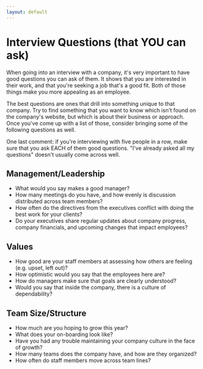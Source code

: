 ```yaml
---
layout: default
---
```


# Interview Questions (that YOU can ask)

When going into an interview with a company, it's very important to have good questions you can ask of them.  It shows that you are interested in their work, and that you're seeking a job that's a good fit.  Both of those things make you more appealing as an employee.

The best questions are ones that drill into something unique to that company.  Try to find something that you want to know which isn't found on the company's website, but which is about their business or approach.  Once you've come up with a list of those, consider bringing some of the following questions as well.

One last comment: if you're interviewing with five people in a row, make sure that you ask EACH of them good questions.  "I've already asked all my questions" doesn't usually come across well.

## Management/Leadership

* What would you say makes a good manager?
* How many meetings do you have, and how evenly is discussion distributed across team members?
* How often do the directives from the executives conflict with doing the best work for your clients?
* Do your executives share regular updates about company progress, company financials, and upcoming changes that impact employees?

## Values

* How good are your staff members at assessing how others are feeling (e.g. upset, left out)?
* How optimistic would you say that the employees here are?
* How do managers make sure that goals are clearly understood?
* Would you say that inside the company, there is a culture of dependability?  

## Team Size/Structure

* How much are you hoping to grow this year?
* What does your on-boarding look like?
* Have you had any trouble maintaining your company culture in the face of growth?
* How many teams does the company have, and how are they organized?
* How often do staff members move across team lines?
